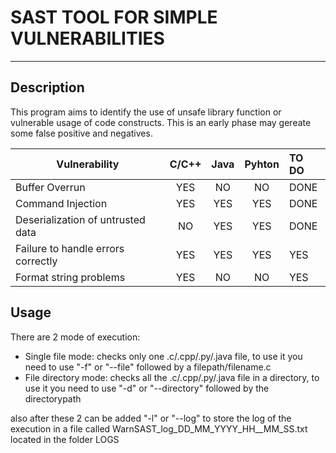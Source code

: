 # SAST TOOL FOR SIMPLE VULNERABILITIES

------------------------------------------------

## Description
This program aims to identify the use of unsafe library function or vulnerable usage of code constructs. This is an early phase may gereate some false positive and negatives.

| Vulnerability                       | C/C++ | Java | Pyhton | TO DO |
|-------------------------------------|:-----:|:----:|:------:|:------|
| Buffer Overrun                      |  YES  |  NO  |   NO   | DONE  |
| Command Injection                   |  YES  | YES  |  YES   | DONE  |
| Deserialization of untrusted data   |  NO   | YES  |  YES   | DONE  |
| Failure to handle errors correctly  |  YES  | YES  |  YES   |  YES  |
| Format string problems              |  YES  |  NO  |   NO   |  YES  |

## Usage
There are 2 mode of execution:
* Single file mode: checks only one .c/.cpp/.py/.java file, 
to use it you need to use "-f" or "--file" followed by a filepath/filename.c
* File directory mode: checks all the .c/.cpp/.py/.java file in a directory, 
to use it you need to use "-d" or "--directory" followed by the directorypath

also after these 2 can be added "-l" or "--log" 
to store the log of the execution in a file called WarnSAST_log_DD_MM_YYYY_HH__MM_SS.txt 
located in the folder LOGS
